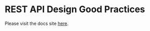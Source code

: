 # REST API Design Good Practices

Please visit the docs site [here](https://TheodoreAD.github.io/rest-good-practices).

